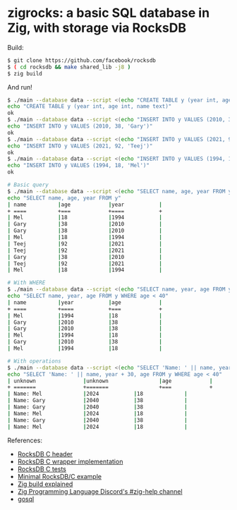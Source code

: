 # zigrocks: a basic SQL database in Zig, with storage via RocksDB

Build:

```bash
$ git clone https://github.com/facebook/rocksdb
$ ( cd rocksdb && make shared_lib -j8 )
$ zig build
```

And run!

```bash
$ ./main --database data --script <(echo "CREATE TABLE y (year int, age int, name text)")
echo "CREATE TABLE y (year int, age int, name text)"
ok
$ ./main --database data --script <(echo "INSERT INTO y VALUES (2010, 38, 'Gary')")
echo "INSERT INTO y VALUES (2010, 38, 'Gary')"
ok
$ ./main --database data --script <(echo "INSERT INTO y VALUES (2021, 92, 'Teej')")
echo "INSERT INTO y VALUES (2021, 92, 'Teej')"
ok
$ ./main --database data --script <(echo "INSERT INTO y VALUES (1994, 18, 'Mel')")
echo "INSERT INTO y VALUES (1994, 18, 'Mel')"
ok

# Basic query
$ ./main --database data --script <(echo "SELECT name, age, year FROM y")
echo "SELECT name, age, year FROM y"
| name          |age            |year           |
+ ====          +===            +====           +
| Mel           |18             |1994           |
| Gary          |38             |2010           |
| Gary          |38             |2010           |
| Mel           |18             |1994           |
| Teej          |92             |2021           |
| Teej          |92             |2021           |
| Gary          |38             |2010           |
| Teej          |92             |2021           |
| Mel           |18             |1994           |

# With WHERE
$ ./main --database data --script <(echo "SELECT name, year, age FROM y WHERE age < 40")
echo "SELECT name, year, age FROM y WHERE age < 40"
| name          |year           |age            |
+ ====          +====           +===            +
| Mel           |1994           |18             |
| Gary          |2010           |38             |
| Gary          |2010           |38             |
| Mel           |1994           |18             |
| Gary          |2010           |38             |
| Mel           |1994           |18             |

# With operations
$ ./main --database data --script <(echo "SELECT 'Name: ' || name, year + 30, age FROM y WHERE age < 40")
echo "SELECT 'Name: ' || name, year + 30, age FROM y WHERE age < 40"
| unknown               |unknown                |age            |
+ =======               +=======                +===            +
| Name: Mel             |2024           |18             |
| Name: Gary            |2040           |38             |
| Name: Gary            |2040           |38             |
| Name: Mel             |2024           |18             |
| Name: Gary            |2040           |38             |
| Name: Mel             |2024           |18             |
```

References:
* [RocksDB C header](https://github.com/facebook/rocksdb/blob/main/include/rocksdb/c.h)
* [RocksDB C wrapper implementation](https://github.com/facebook/rocksdb/blob/main/db/c.cc)
* [RocksDB C tests](https://github.com/facebook/rocksdb/blob/main/db/c_test.c)
* [Minimal RocksDB/C example](https://gist.github.com/nitingupta910/4640638be7e7ad39c41e)
* [Zig build explained](https://zig.news/xq/zig-build-explained-part-3-1ima)
* [Zig Programming Language Discord's #zig-help channel](https://discord.gg/gxsFFjE)
* [gosql](https://github.com/eatonphil/gosql)
